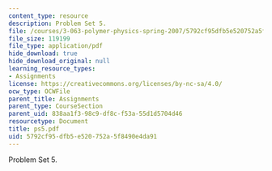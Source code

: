 ```yaml
---
content_type: resource
description: Problem Set 5.
file: /courses/3-063-polymer-physics-spring-2007/5792cf95dfb5e520752a5f8490e4da91_ps5.pdf
file_size: 119199
file_type: application/pdf
hide_download: true
hide_download_original: null
learning_resource_types:
- Assignments
license: https://creativecommons.org/licenses/by-nc-sa/4.0/
ocw_type: OCWFile
parent_title: Assignments
parent_type: CourseSection
parent_uid: 838aa1f3-98c9-df8c-f53a-55d1d5704d46
resourcetype: Document
title: ps5.pdf
uid: 5792cf95-dfb5-e520-752a-5f8490e4da91
---
```

Problem Set 5.